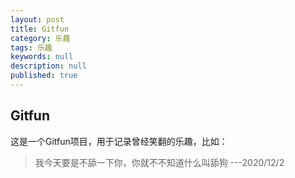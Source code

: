 ```yaml
---
layout: post
title: Gitfun
category: 乐趣
tags: 乐趣
keywords: null
description: null
published: true
---
```


## Gitfun

这是一个Gitfun项目，用于记录曾经笑翻的乐趣，比如：

> 我今天要是不舔一下你，你就不不知道什么叫舔狗   ---2020/12/2

